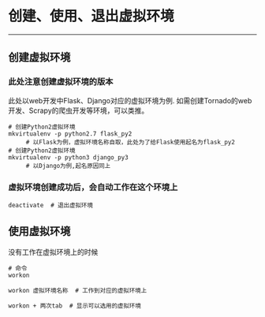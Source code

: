 # 创建、使用、退出虚拟环境

---

## 创建虚拟环境

### 此处注意创建虚拟环境的版本

此处以web开发中Flask、Django对应的虚拟环境为例.
如需创建Tornado的web开发、Scrapy的爬虫开发等环境，可以类推。
```
# 创建Python2虚拟环境
mkvirtualenv -p python2.7 flask_py2
     # 以Flask为例，虚拟环境名称自取，此处为了给Flask使用起名为flask_py2
# 创建Python2虚拟环境
mkvirtualenv -p python3 django_py3
     # 以Django为例,起名原因同上
```

### 虚拟环境创建成功后，会自动工作在这个环境上

```
deactivate  # 退出虚拟环境
```

## 使用虚拟环境

没有工作在虚拟环境上的时候

```
# 命令
workon
```

`workon 虚拟环境名称  # 工作到对应的虚拟环境上`

`workon + 两次tab  # 显示可以选用的虚拟环境`

